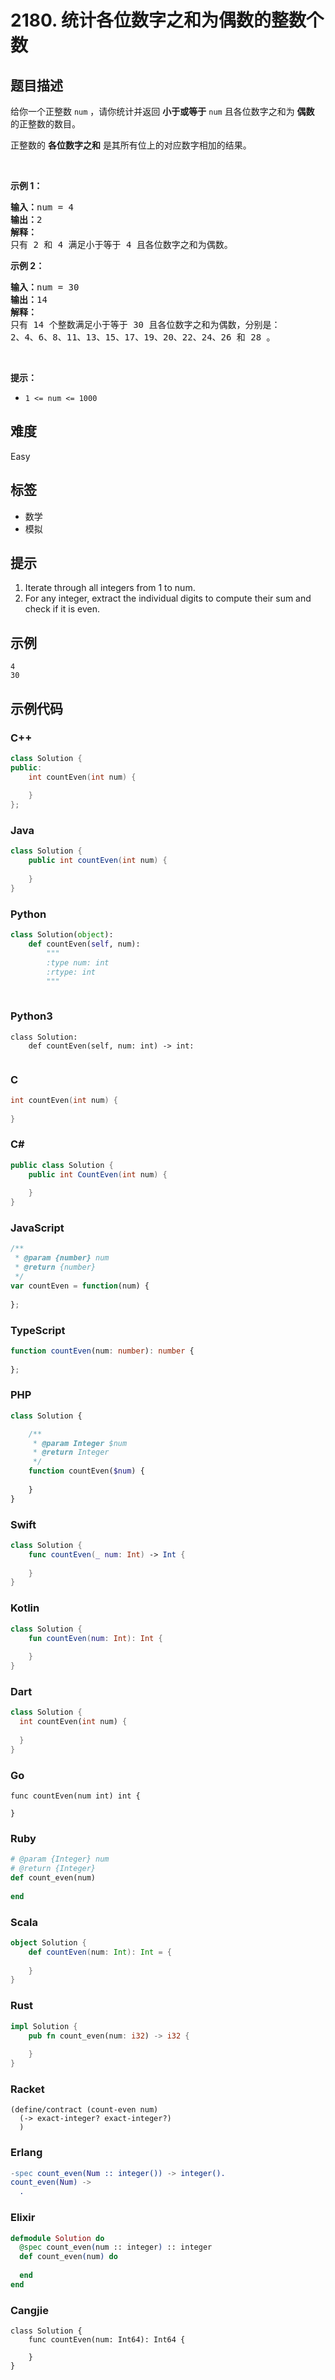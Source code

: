 # 2180. 统计各位数字之和为偶数的整数个数

## 题目描述

<p>给你一个正整数 <code>num</code> ，请你统计并返回 <strong>小于或等于</strong> <code>num</code> 且各位数字之和为 <strong>偶数</strong> 的正整数的数目。</p>

<p>正整数的 <strong>各位数字之和</strong> 是其所有位上的对应数字相加的结果。</p>

<p>&nbsp;</p>

<p><strong>示例 1：</strong></p>

<pre>
<strong>输入：</strong>num = 4
<strong>输出：</strong>2
<strong>解释：</strong>
只有 2 和 4 满足小于等于 4 且各位数字之和为偶数。    
</pre>

<p><strong>示例 2：</strong></p>

<pre>
<strong>输入：</strong>num = 30
<strong>输出：</strong>14
<strong>解释：</strong>
只有 14 个整数满足小于等于 30 且各位数字之和为偶数，分别是： 
2、4、6、8、11、13、15、17、19、20、22、24、26 和 28 。
</pre>

<p>&nbsp;</p>

<p><strong>提示：</strong></p>

<ul>
	<li><code>1 &lt;= num &lt;= 1000</code></li>
</ul>


## 难度

Easy

## 标签

- 数学
- 模拟

## 提示

1. Iterate through all integers from 1 to num.
2. For any integer, extract the individual digits to compute their sum and check if it is even.

## 示例

```
4
30
```

## 示例代码

### C++

```cpp
class Solution {
public:
    int countEven(int num) {
        
    }
};
```

### Java

```java
class Solution {
    public int countEven(int num) {
        
    }
}
```

### Python

```python
class Solution(object):
    def countEven(self, num):
        """
        :type num: int
        :rtype: int
        """
        
```

### Python3

```python3
class Solution:
    def countEven(self, num: int) -> int:
        
```

### C

```c
int countEven(int num) {
    
}
```

### C#

```csharp
public class Solution {
    public int CountEven(int num) {
        
    }
}
```

### JavaScript

```javascript
/**
 * @param {number} num
 * @return {number}
 */
var countEven = function(num) {
    
};
```

### TypeScript

```typescript
function countEven(num: number): number {
    
};
```

### PHP

```php
class Solution {

    /**
     * @param Integer $num
     * @return Integer
     */
    function countEven($num) {
        
    }
}
```

### Swift

```swift
class Solution {
    func countEven(_ num: Int) -> Int {
        
    }
}
```

### Kotlin

```kotlin
class Solution {
    fun countEven(num: Int): Int {
        
    }
}
```

### Dart

```dart
class Solution {
  int countEven(int num) {
    
  }
}
```

### Go

```golang
func countEven(num int) int {
    
}
```

### Ruby

```ruby
# @param {Integer} num
# @return {Integer}
def count_even(num)
    
end
```

### Scala

```scala
object Solution {
    def countEven(num: Int): Int = {
        
    }
}
```

### Rust

```rust
impl Solution {
    pub fn count_even(num: i32) -> i32 {
        
    }
}
```

### Racket

```racket
(define/contract (count-even num)
  (-> exact-integer? exact-integer?)
  )
```

### Erlang

```erlang
-spec count_even(Num :: integer()) -> integer().
count_even(Num) ->
  .
```

### Elixir

```elixir
defmodule Solution do
  @spec count_even(num :: integer) :: integer
  def count_even(num) do
    
  end
end
```

### Cangjie

```cangjie
class Solution {
    func countEven(num: Int64): Int64 {

    }
}
```

